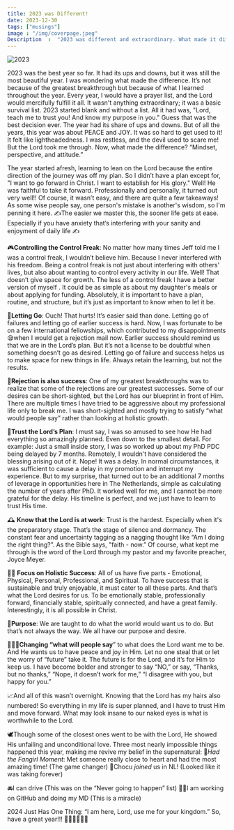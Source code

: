 ```yaml
---
title: 2023 was Different! 
date: 2023-12-30
tags: ["musings"]
image : "/img/coverpage.jpeg"
Description  :  "2023 was different and extraordinary. What made it different was not the turnover or the material achievement."
---
```


![2023](/img/2023.jpg)

2023 was the best year so far. It had its ups and downs, but it was still the most beautiful year. I was wondering what made the difference. It’s not because of the greatest breakthrough but because of what I learned throughout the year. Every year, I would have a prayer list, and the Lord would mercifully fulfill it all. It wasn't anything extraordinary; it was a basic survival list. 2023 started blank and without a list. All it had was, "Lord, teach me to trust you! And know my purpose in you." Guess that was the best decision ever.
The year had its share of ups and downs. But of all the years, this year was about PEACE and JOY. It was so hard to get used to it! It felt like lightheadedness. I was restless, and the devil used to scare me! But the Lord took me through. Now, what made the difference?
“Mindset, perspective, and attitude.”

The year started afresh, learning to lean on the Lord because the entire direction of the journey was off my plan. So I didn’t have a plan except for, "I want to go forward in Christ. I want to establish for His glory." Well! He was faithful to take it forward. Professionally and personally, it turned out very well!!
Of course, it wasn’t easy, and there are quite a few takeaways! As some wise people say, one person's mistake is another's wisdom, so I'm penning it here. ✍️The easier we master this, the sooner life gets at ease. Especially if you have anxiety that’s interfering with your sanity and enjoyment of daily life ✍️

🎮**Controlling  the Control Freak**: No matter how many times Jeff told me I was a control freak, I wouldn’t believe him. Because I never interfered with his freedom. Being a control freak is not just about interfering with others' lives, but also about wanting to control every activity in our life. Well! That doesn’t give space for growth. The less of a control freak  I have a better version of myself . It could be as simple as about my daughter's meals or about applying for funding. Absolutely, it is important to have a plan, routine, and structure, but it’s just as important to know when to let it be.

🤗**Letting Go**: Ouch! That hurts! It’s easier said than done. Letting go of failures and letting go of earlier success is hard. Now, I was fortunate to be on a few international fellowships, which contributed to my disappointments 😪when I would get a rejection mail now. Earlier success should remind us that we are in the Lord’s plan. But it’s not a license to be doubtful when something doesn’t go as desired. Letting go of failure and success helps us to make space for new things in life. Always retain the learning, but not the results.

🎊**Rejection is also success**: One of my greatest breakthroughs was to realize that some of the rejections are our greatest successes. Some of our desires can be short-sighted, but the Lord has our blueprint in front of Him. There are multiple times I have tried to be aggressive about my professional life only to break me. I was short-sighted and mostly trying to satisfy “what would people say” rather than looking at holistic growth.

👫**Trust the Lord’s Plan**: I must say, I was so amused to see how He had everything so amazingly planned. Even down to the smallest detail. For example: Just a small inside story, I was so worked up about  my PhD PDC being delayed by 7 months. Remotely, I wouldn't have considered the blessing arising out of it. Nope! It was a delay. In normal circumstances, it was sufficient to cause a delay in my promotion and interrupt my experience. But to my surprise, that turned out to be an additional 7 months of leverage in opportunities here in The Netherlands, simple as calculating the number of years after PhD. It worked well for me, and I cannot be more grateful for the delay. His timeline is perfect, and we just have to learn to trust His time.

🕰️ **Know that the Lord is at work**: Trust is the hardest. Especially when it's the preparatory stage. That’s the stage of silence and dormancy. The constant fear and uncertainty tagging as a nagging thought like “Am I doing the right thing?”. As the Bible says, "faith - now.” Of course, what kept me through is the word of the Lord through my pastor and my favorite preacher, Joyce Meyer.

🧘🏻 **Focus on Holistic Success**: All of us have five parts - Emotional, Physical, Personal, Professional, and Spiritual. To have success that is sustainable and truly enjoyable, it must cater to all these parts. And that’s what the Lord desires for us. To be emotionally stable, professionally forward, financially stable, spiritually connected, and have a great family. Interestingly, it is all possible in Christ.

🎯**Purpose**: We are taught to do what the world would want us to do. But that’s not always the way. We all have our purpose and desire.

🤦🏼‍♀️**Changing “what will people say**” to what does the Lord want me to be. And He wants us to have peace and joy in Him. Let no one steal that or let the worry of “future” take it. The future is for the Lord, and it’s for Him to keep us. I have become bolder and stronger to say “NO,” or say, “Thanks, but no thanks,” “Nope, it doesn’t work for me,” “I disagree with you, but happy for you.”

📈And all of this wasn’t overnight.
Knowing that the Lord has my hairs also numbered! So everything in my life is super planned, and I have to trust Him and move forward.
What may look insane to our naked eyes is what is worthwhile to the Lord.

🕊️Though some of the closest ones went to be with the Lord, He showed His unfailing and unconditional love.
Three most nearly impossible things happened this year, making me revive my belief in the supernatural:
👒_Had the Fangirl Moment_: Met someone really close to heart and had the most amazing time! (The game changer)
🐶Chocu _joined_ us in NL! (Looked like it was taking forever)


🚘I can drive (This was on the “Never going to happen” list)
👩‍💻I am working on GitHub and doing my MD (This is a miracle)

2024 Just Has One Thing:
“I am here, Lord, use me for your kingdom.”
So, have a great year!!! 🥳🥳🥳🎉🎁🎻
